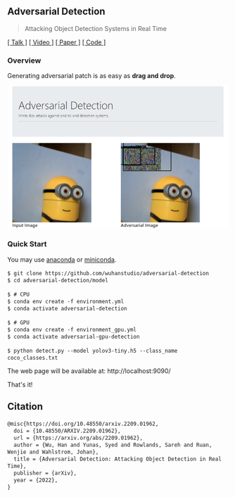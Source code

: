 ## Adversarial Detection

> Attacking Object Detection Systems in Real Time

[[ Talk ]](https://detection.wuhanstudio.uk) [[ Video ]]() [[ Paper ]](https://arxiv.org/abs/2209.01962) [[ Code ]](https://github.com/wuhanstudio/adversarial-detection)

### Overview

Generating adversarial patch is as easy as **drag and drop**.

![](doc/attack.png)

### Quick Start

You may use [anaconda](https://www.continuum.io/downloads) or [miniconda](https://conda.io/miniconda.html). 

```
$ git clone https://github.com/wuhanstudio/adversarial-detection
$ cd adversarial-detection/model

$ # CPU
$ conda env create -f environment.yml
$ conda activate adversarial-detection

$ # GPU
$ conda env create -f environment_gpu.yml
$ conda activate adversarial-gpu-detection

$ python detect.py --model yolov3-tiny.h5 --class_name coco_classes.txt
```

The web page will be available at: http://localhost:9090/

That's it!

## Citation

```
@misc{https://doi.org/10.48550/arxiv.2209.01962,
  doi = {10.48550/ARXIV.2209.01962},
  url = {https://arxiv.org/abs/2209.01962},
  author = {Wu, Han and Yunas, Syed and Rowlands, Sareh and Ruan, Wenjie and Wahlstrom, Johan}, 
  title = {Adversarial Detection: Attacking Object Detection in Real Time},
  publisher = {arXiv},
  year = {2022},
}
```
